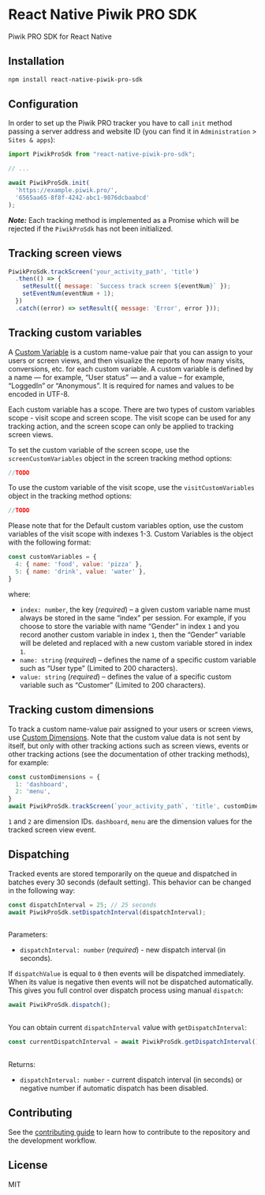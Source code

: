 # React Native Piwik PRO SDK

Piwik PRO SDK for React Native

## Installation

```sh
npm install react-native-piwik-pro-sdk
```

## Configuration

In order to set up the Piwik PRO tracker you have to call `init` method passing a server address and website ID (you can find it in `Administration` > `Sites & apps`):

```js
import PiwikProSdk from "react-native-piwik-pro-sdk";

// ...

await PiwikProSdk.init(
  'https://example.piwik.pro/',
  '6565aa65-8f8f-4242-abc1-9876dcbaabcd'
);
```

***Note:*** Each tracking method is implemented as a Promise which will be rejected if the `PiwikProSdk` has not been initialized.


## Tracking screen views

```js
PiwikProSdk.trackScreen('your_activity_path', 'title')
  .then(() => {
    setResult({ message: `Success track screen ${eventNum}` });
    setEventNum(eventNum + 1);
  })
  .catch((error) => setResult({ message: 'Error', error }));
```


## Tracking custom variables

A [Custom Variable](https://piwik.pro/glossary/custom-variables/) is a custom name-value pair that you can assign to your users or screen views, and then visualize the reports of how many visits, conversions, etc. for each custom variable. A custom variable is defined by a name — for example, “User status” — and a value – for example, “LoggedIn” or “Anonymous”. It is required for names and values to be encoded in UTF-8.

Each custom variable has a scope. There are two types of custom variables scope - visit scope and screen scope. The visit scope can be used for any tracking action, and the screen scope can only be applied to tracking screen views.

To set the custom variable of the screen scope, use the `screenCustomVariables` object in the screen tracking method options:

```js
//TODO
```

To use the custom variable of the visit scope, use the `visitCustomVariables` object in the tracking method options:

```js
//TODO
```

Please note that for the Default custom variables option, use the custom variables of the visit scope with indexes 1-3.
Custom Variables is the object with the following format:
```js
const customVariables = {
  4: { name: 'food', value: 'pizza' },
  5: { name: 'drink', value: 'water' },
}
```
where:
- `index: number`, the key (*required*) – a given custom variable name must always be stored in the same “index” per session. For example, if you choose to store the variable with name “Gender” in index  `1` and you record another custom variable in index `1`, then the “Gender” variable will be deleted and replaced with a new custom variable stored in index `1`.
- `name: string` (*required*) – defines the name of a specific custom variable such as “User type” (Limited to 200 characters).
- `value: string` (*required*) – defines the value of a specific custom variable such as “Customer” (Limited to 200 characters).


## Tracking custom dimensions

To track a custom name-value pair assigned to your users or screen views, use [Custom Dimensions](https://help.piwik.pro/support/analytics/custom-dimension/). Note that the custom value data is not sent by itself, but only with other tracking actions such as screen views, events or other tracking actions (see the documentation of other tracking methods), for example:

```js
const customDimensions = {
  1: 'dashboard',
  2: 'menu',
}
await PiwikProSdk.trackScreen(`your_activity_path`, 'title', customDimensions);
```

`1` and `2` are dimension IDs. `dashboard`, `menu` are the dimension values for the tracked screen view event.


## Dispatching

Tracked events are stored temporarily on the queue and dispatched in batches every 30 seconds (default setting). This behavior can be changed in the following way:

```js
const dispatchInterval = 25; // 25 seconds
await PiwikProSdk.setDispatchInterval(dispatchInterval);
      
```

Parameters:
- `dispatchInterval: number` (*required*) - new dispatch interval (in seconds).

If `dispatchValue` is equal to `0` then events will be dispatched immediately. When its value is negative then events will not be dispatched automatically. This gives you full control over dispatch process using manual `dispatch`:

```js
await PiwikProSdk.dispatch();
      
```

You can obtain current `dispatchInterval` value with `getDispatchInterval`:

```js
const currentDispatchInterval = await PiwikProSdk.getDispatchInterval();
      
```
Returns:
- `dispatchInterval: number` - current dispatch interval (in seconds) or negative number if automatic dispatch has been disabled.


## Contributing

See the [contributing guide](CONTRIBUTING.md) to learn how to contribute to the repository and the development workflow.

## License

MIT
